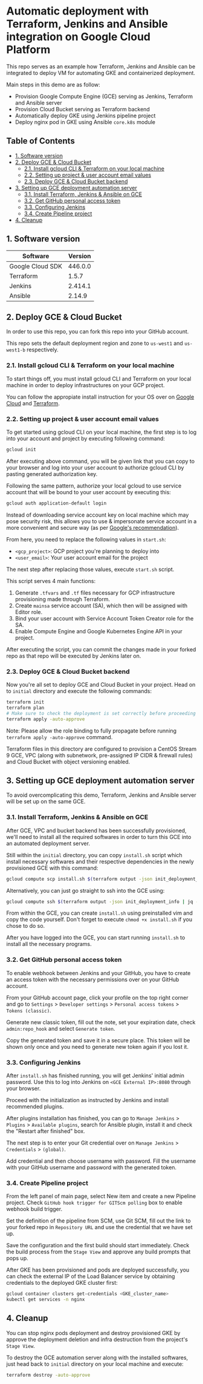 # Automatic deployment with Terraform, Jenkins and Ansible integration on Google Cloud Platform 

This repo serves as an example how Terraform, Jenkins and Ansible can be integrated to deploy VM for automating GKE and containerized deployment.

Main steps in this demo are as follow:

- Provision Google Compute Engine (GCE) serving as Jenkins, Terraform and Ansible server
- Provision Cloud Bucket serving as Terraform backend
- Automatically deploy GKE using Jenkins pipeline project
- Deploy nginx pod in GKE using Ansible `core.k8s` module

## Table of Contents
- [1. Software version](#1-software-version)
- [2. Deploy GCE & Cloud Bucket](#2-deploy-gce-&-cloud-bucket)
	- [2.1. Install gcloud CLI & Terraform on your local machine](#21-install-gcloud-cli-&-terraform-on-your-local-machine)
	- [2.2. Setting up project & user account email values](#22-setting-up-project-&-user-account-email-values)
	- [2.3. Deploy GCE & Cloud Bucket backend](#23-deploy-gce-&-cloud-bucket-backend)
- [3. Setting up GCE deployment automation server](#3-setting-up-gce-deployment-automation-server)
	- [3.1. Install Terraform, Jenkins & Ansible on GCE](#31-install-terraform-jenkins-&-ansible-on-gce)
	- [3.2. Get GitHub personal access token](#32-get-github-personal-access-token)
	- [3.3. Configuring Jenkins](#33-configuring-jenkins)
	- [3.4. Create Pipeline project](#34-create-pipeline-project)
- [4. Cleanup](#4-cleanup)

## 1. Software version

| Software | Version |
| --- | --- |
| Google Cloud SDK | 446.0.0 |
| Terraform | 1.5.7 |
| Jenkins | 2.414.1 |
| Ansible | 2.14.9 |

## 2. Deploy GCE & Cloud Bucket

In order to use this repo, you can fork this repo into your GitHub account.

This repo sets the default deployment region and zone to `us-west1` and `us-west1-b` respectively.

### 2.1. Install gcloud CLI & Terraform on your local machine

To start things off, you must install gcloud CLI and Terraform on your local machine in order to deploy infrastructures on your GCP project.

You can follow the appropiate install instruction for your OS over on [Google Cloud](https://cloud.google.com/sdk/docs/install) and [Terraform](https://developer.hashicorp.com/terraform/downloads).

### 2.2. Setting up project & user account email values

To get started using gcloud CLI on your local machine, the first step is to log into your account and project by executing following command:

```sh
gcloud init
```

After executing above command, you will be given link that you can copy to your browser and log into your user account to authorize gcloud CLI by pasting generated authorization key.

Following the same pattern, authorize your local gcloud to use service account that will be bound to your user account by executing this:

```sh
gcloud auth application-default login
```

Instead of downloading service account key on local machine which may pose security risk, this allows you to use & impersonate service account in a more convenient and secure way (as per [Google's recommendation](https://cloud.google.com/docs/authentication)).

From here, you need to replace the following values in `start.sh`:

- `<gcp_project>`: GCP project you're planning to deploy into
- `<user_email>`: Your user account email for the project

The next step after replacing those values, execute `start.sh` script.

This script serves 4 main functions:
1. Generate `.tfvars` and `.tf` files necessary for GCP infrastructure provisioning made through Terraform.
2. Create `mainsa` service account (SA), which then will be assigned with Editor role.
3. Bind your user account with Service Account Token Creator role for the SA.
4. Enable Compute Engine and Google Kubernetes Engine API in your project.

After executing the script, you can commit the changes made in your forked repo as that repo will be executed by Jenkins later on.

### 2.3. Deploy GCE & Cloud Bucket backend

Now you're all set to deploy GCE and Cloud Bucket in your project. Head on to `initial` directory and execute the following commands:

```sh
terraform init
terraform plan
# Make sure to check the deployment is set correctly before proceeding
terraform apply -auto-approve
```

Note: Please allow the role binding to fully propagate before running `terraform apply -auto-approve` command.

Terraform files in this directory are configured to provision a CentOS Stream 9 GCE, VPC (along with subnetwork, pre-assigned IP CIDR & firewall rules) and Cloud Bucket with object versioning enabled.

## 3. Setting up GCE deployment automation server

To avoid overcomplicating this demo, Terraform, Jenkins and Ansible server will be set up on the same GCE.

### 3.1. Install Terraform, Jenkins & Ansible on GCE

After GCE, VPC and bucket backend has been successfully provisioned, we'll need to install all the required softwares in order to turn this GCE into an automated deployment server.

Still within the `initial` directory, you can copy `install.sh` script which install necessary softwares and their respective dependencies in the newly provisioned GCE with this command:

```sh
gcloud compute scp install.sh $(terraform output -json init_deployment_info | jq -r '.gce_server'):~
```

Alternatively, you can just go straight to ssh into the GCE using:

```sh
gcloud compute ssh $(terraform output -json init_deployment_info | jq -r '.gce_server') --zone $(terraform output -json init_deployment_info | jq -r '.gce_zone')
```

From within the GCE, you can create `install.sh` using preinstalled vim and copy the code yourself. Don't forget to execute `chmod +x install.sh` if you chose to do so.

After you have logged into the GCE, you can start running `install.sh` to install all the necessary programs.

### 3.2. Get GitHub personal access token

To enable webhook between Jenkins and your GitHub, you have to create an access token with the necessary permissions over on your GitHub account.

From your GitHub account page, click your profile on the top right corner and go to `Settings` > `Developer settings` > `Personal access tokens` > `Tokens (classic)`.

Generate new classic token, fill out the note, set your expiration date, check `admin:repo_hook` and select `Generate token`.

Copy the generated token and save it in a secure place. This token will be shown only once and you need to generate new token again if you lost it.

### 3.3. Configuring Jenkins

After `install.sh` has finished running, you will get Jenkins' initial admin password. Use this to log into Jenkins on `<GCE External IP>:8080` through your browser.

Proceed with the initialization as instructed by Jenkins and install recommended plugins.

After plugins installation has finished, you can go to `Manage Jenkins` > `Plugins` > `Available plugins`, search for Ansible plugin, install it and check the "Restart after finished" box.

The next step is to enter your Git credential over on `Manage Jenkins` > `Credentials` > `(global)`.

Add credential and then choose username with password. Fill the username with your GitHub username and password with the generated token.


### 3.4. Create Pipeline project

From the left panel of main page, select New item and create a new Pipeline project. Check `GitHub hook trigger for GITScm polling` box to enable webhook build trigger.

Set the definition of the pipeline from SCM, use Git SCM, fill out the link to your forked repo in `Repository URL` and use the credential that we have set up.

Save the configuration and the first build should start immediately. Check the build process from the `Stage View` and approve any build prompts that pops up.

After GKE has been provisioned and pods are deployed successfully, you can check the external IP of the Load Balancer service by obtaining credentials to the deployed GKE cluster first:

```sh
gcloud container clusters get-credentials <GKE_cluster_name>
kubectl get services -n nginx
```

## 4. Cleanup

You can stop nginx pods deployment and destroy provisioned GKE by approve the deployment deletion and infra destruction from the project's `Stage View`.

To destroy the GCE automation server along with the installed softwares, just head back to `initial` directory on your local machine and execute:

```sh
terraform destroy -auto-approve
```
